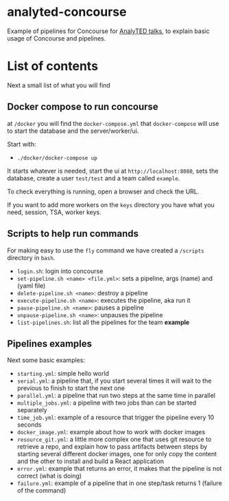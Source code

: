 # analyted-concourse

Example of pipelines for Concourse for [AnalyTED talks](https://wiki.at.sky/display/AT/AnalyTED+talks), to explain basic usage of Concourse and pipelines.

# List of contents

Next a small list of what you will find

## Docker compose to run concourse

at `/docker` you will find the `docker-compose.yml` that `docker-compose` will use to start the database and the server/worker/ui.

Start with:

- `./docker/docker-compose up`

It starts whatever is needed, start the ui at `http://localhost:8080`, sets the database, create a user `test/test` and a team called `example`.

To check everything is running, open a browser and check the URL.

If you want to add more workers on the `keys` directory you have what you need, session, TSA, worker keys.

## Scripts to help run commands

For making easy to use the `fly` command we have created a `/scripts` directory in `bash`.

- `login.sh`: login into concourse
- `set-pipeline.sh <name> <file.yml>`: sets a pipeline, args (name) and (yaml file)
- `delete-pipeline.sh <name>`: destroy a pipeline
- `execute-pipeline.sh <name>`: executes the pipeline, aka run it
- `pause-pipeline.sh <name>`: pauses a pipeline
- `unpause-pipeline.sh <name>`: unpauses the pipeline
- `list-pipelines.sh`: list all the pipelines for the team **example**

## Pipelines examples

Next some basic examples:

- `starting.yml`: simple hello world
- `serial.yml`: a pipeline that, if you start several times it will wait to the previous to finish to start the next one
- `parallel.yml`: a pipeline that run two steps at the same time in parallel
- `multiple_jobs.yml`: a pipeline with two jobs than can be started separately
- `time_job.yml`: example of a resource that trigger the pipeline every 10 seconds
- `docker_image.yml`: example about how to work with docker images
- `resource_git.yml`: a little more complex one that uses git resource to retrieve a repo, and explain how to pass artifacts between steps by starting several different docker images, one for only copy the content and the other to install and build a React application
- `error.yml`: example that returns an error, it makes that the pipeline is not correct (what is doing)
- `failure.yml`: example of a pipeline that in one step/task returns 1 (failure of the command)
